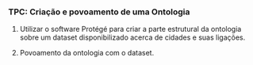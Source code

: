 ### TPC: Criação e povoamento de uma Ontologia

1. Utilizar o software Protégé para criar a parte estrutural da ontologia sobre um dataset disponibilizado acerca de cidades e suas ligações.

2. Povoamento da ontologia com o dataset.